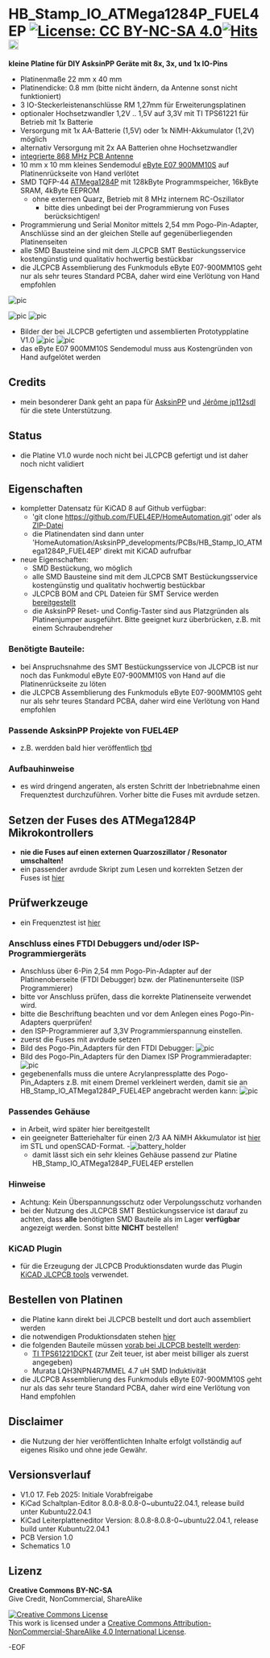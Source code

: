 # HB_Stamp_IO_ATMega1284P_FUEL4EP [![License: CC BY-NC-SA 4.0](https://img.shields.io/badge/License-CC%20BY--NC--SA%204.0-lightgrey.svg)](https://creativecommons.org/licenses/by-nc-sa/4.0/)[![Hits](https://hits.seeyoufarm.com/api/count/incr/badge.svg?url=https%3A%2F%2Fgithub.com%2FFUEL4EP%2FHomeAutomation%2Ftree%2Fmaster%2FAsksinPP_developments%2FPCBs%2FHB_Stamp_IO_ATMega1284P_FUEL4EP&count_bg=%2379C83D&title_bg=%23555555&icon=&icon_color=%23E7E7E7&title=hits&edge_flat=false)](https://hits.seeyoufarm.com) <a href='https://ko-fi.com/FUEL4EP' target='_blank'><img height='20' style='border:0px;height:20px;' src='https://cdn.ko-fi.com/cdn/kofi1.png?v=2' border='0' alt='Buy Me a Coffee at ko-fi.com' /></a>


**kleine Platine für DIY AsksinPP Geräte mit 8x, 3x,  und 1x IO-Pins**
- Platinenmaße 22 mm x 40 mm
- Platinendicke: 0.8 mm (bitte nicht ändern, da Antenne sonst nicht funktioniert)
- 3 IO-Steckerleistenanschlüsse RM 1,27mm für Erweiterungsplatinen
- optionaler Hochsetzwandler 1,2V .. 1,5V auf 3,3V mit TI TPS61221 für Betrieb mit 1x Batterie
- Versorgung mit 1x AA-Batterie (1,5V) oder 1x NiMH-Akkumulator (1,2V) möglich
- alternativ Versorgung mit 2x AA Batterien ohne Hochsetzwandler
- [integrierte 868 MHz PCB Antenne](https://www.ti.com/lit/an/swra416/swra416.pdf)
- 10 mm x 10 mm kleines Sendemodul [eByte E07 900MM10S](https://datasheet.lcsc.com/lcsc/2305061757_Chengdu-Ebyte-Elec-Tech-E07-900MM10S_C5844212.pdf) auf Platinenrückseite von Hand verlötet
- SMD TQFP-44 [ATMega1284P](https://ww1.microchip.com/downloads/en/DeviceDoc/doc8059.pdf) mit 128kByte Programmspeicher, 16kByte SRAM, 4kByte EEPROM
	+ ohne externen Quarz, Betrieb mit 8 MHz internem RC-Oszillator
		+ bitte dies unbedingt bei der Programmierung von Fuses berücksichtigen!
- Programmierung und Serial Monitor mittels 2,54 mm Pogo-Pin-Adapter, Anschlüsse sind an der gleichen Stelle auf gegenüberliegenden Platinenseiten
- alle SMD Bausteine sind mit dem JLCPCB SMT Bestückungsservice kostengünstig und qualitativ hochwertig bestückbar
- die JLCPCB Assemblierung des Funkmoduls eByte E07-900MM10S geht nur als sehr teures Standard PCBA, daher wird eine Verlötung von Hand empfohlen

![pic](PNGs/HB_Stamp_IO_ATMega1284P_FUEL4EP_top_view.png)

![pic](PNGs/HB_Stamp_IO_ATMega1284P_FUEL4EP_PCB_top_3D.png)
![pic](PNGs/HB_Stamp_IO_ATMega1284P_FUEL4EP_PCB_back_3D.png)
- Bilder der bei JLCPCB gefertigten und assemblierten Prototypplatine V1.0
![pic](Pictures_of_JLCPCB_prototypes/HB_Stamp_IO_ATMega1284P_FUEL4EP_PCB_top_JLCPCB_assembled_prototype_V1.0.png)
![pic](Pictures_of_JLCPCB_prototypes/HB_Stamp_IO_ATMega1284P_FUEL4EP_PCB_bottom_JLCPCB_unassembled_prototype_V1.0.png)
- das eByte E07 900MM10S Sendemodul muss aus Kostengründen von Hand aufgelötet werden


## Credits

- mein besonderer Dank geht an papa für [AsksinPP](https://github.com/pa-pa/AskSinPP) und [Jérôme jp112sdl](https://github.com/jp112sdl) für die stete Unterstützung.

## Status

- die Platine V1.0 wurde noch nicht bei JLCPCB gefertigt und ist daher noch nicht validiert


## Eigenschaften

- kompletter Datensatz für KiCAD 8 auf Github verfügbar:
    + 'git clone https://github.com/FUEL4EP/HomeAutomation.git' oder als [ZIP-Datei](https://github.com/FUEL4EP/HomeAutomation/archive/refs/heads/master.zip)
    + die Platinendaten sind dann unter 'HomeAutomation/AsksinPP_developments/PCBs/HB_Stamp_IO_ATMega1284P_FUEL4EP' direkt mit KiCAD aufrufbar
- neue Eigenschaften:
    + SMD Bestückung, wo möglich
    + alle SMD Bausteine sind mit dem JLCPCB SMT Bestückungsservice kostengünstig und qualitativ hochwertig bestückbar
    + JLCPCB BOM and CPL Dateien für SMT Service werden [bereitgestellt](./jlcpcb/production_files)
    + die AsksinPP Reset- und Config-Taster sind aus Platzgründen als Platinenjumper ausgeführt. Bitte geeignet kurz überbrücken, z.B. mit einem Schraubendreher

### Benötigte Bauteile:

- bei Anspruchsnahme des SMT Bestückungsservice von JLCPCB ist nur noch das Funkmodul eByte E07-900MM10S von Hand auf die Platinenrückseite zu löten
- die JLCPCB Assemblierung des Funkmoduls eByte E07-900MM10S geht nur als sehr teures Standard PCBA, daher wird eine Verlötung von Hand empfohlen

### Passende AsksinPP Projekte von FUEL4EP
   + z.B. werdden bald hier veröffentlich [tbd](https://github.com/FUEL4EP/HomeAutomation/tree/master/AsksinPP_developments/sketches/tbd)
   
### Aufbauhinweise

- es wird dringend angeraten, als ersten Schritt der Inbetriebnahme einen Frequenztest durchzuführen. Vorher bitte die Fuses mit avrdude setzen.

## Setzen der Fuses des ATMega1284P Mikrokontrollers

- **nie die Fuses auf einen externen Quarzoszillator / Resonator umschalten!**
- ein passender avrdude Skript zum Lesen und korrekten Setzen der Fuses ist [hier](./avrdude)

## Prüfwerkzeuge

- ein Frequenztest ist [hier](./FreqTest_1284P/)

### Anschluss eines FTDI Debuggers und/oder ISP-Programmiergeräts

- Anschluss über 6-Pin 2,54 mm Pogo-Pin-Adapter auf der Platinenoberseite (FTDI Debugger) bzw. der Platinenunterseite (ISP Programmierer)
- bitte vor Anschluss prüfen, dass die korrekte Platinenseite verwendet wird.
- bitte die Beschriftung beachten und vor dem Anlegen eines Pogo-Pin-Adapters querprüfen!
- den ISP-Programmierer auf 3,3V Programmierspannung einstellen.
- zuerst die Fuses mit avrdude setzen
- Bild des Pogo-Pin_Adapters für den FTDI Debugger:
![pic](PNGs/FTDI_debugger_with_pogo_pin_adapter.png)
- Bild des Pogo-Pin_Adapters für den Diamex ISP Programmieradapter:
![pic](PNGs/ISP_programmer_with_pogo_pin_adapter.png)
- gegebenenfalls muss die untere Acrylanpressplatte des Pogo-Pin_Adapters z.B. mit einem Dremel verkleinert werden, damit sie an HB_Stamp_IO_ATMega1284P_FUEL4EP angebracht werden kann:
![pic](PNGs/Pogo_pin_adapter_with_reduced_bottom_plate.png)

### Passendes Gehäuse
- in Arbeit, wird später hier bereitgestellt
- ein geeigneter Batteriehalter für einen 2/3 AA NiMH Akkumulator ist [hier](battery_holder) im STL und openSCAD-Format.
-![battery_holder](./battery_holder/2_3_AA_NiMH-akku-holder_2.png)
	+ damit lässt sich ein sehr kleines Gehäuse passend zur Platine HB_Stamp_IO_ATMega1284P_FUEL4EP erstellen

### Hinweise
* Achtung: Kein Überspannungsschutz oder Verpolungsschutz vorhanden
* bei der Nutzung des JLCPCB SMT Bestückungsservice ist darauf zu achten, dass **alle** benötigten SMD Bauteile als im Lager **verfügbar** angezeigt werden. Sonst bitte **NICHT** bestellen!

### KiCAD Plugin
- für die Erzeugung der JLCPCB Produktionsdaten wurde das Plugin [KiCAD JLCPCB tools](https://github.com/bouni/kicad-jlcpcb-tools) verwendet.


## Bestellen von Platinen

- die Platine kann direkt bei JLCPCB bestellt und dort auch assembliert werden
- die notwendigen Produktionsdaten stehen [hier](./jlcpcb/production_files/)
- die folgenden Bauteile müssen [vorab bei JLCPCB bestellt werden](https://jlcpcb.com/help/article/53-what-is-jlcpcb-parts-pre-order-service):
	+ [TI TPS61221DCKT](https://jlcpcb.com/parts/componentSearch?searchTxt=TPS61221) (zur Zeit teuer, ist aber meist billiger als zuerst angegeben)
	+ Murata LQH3NPN4R7MMEL 4.7 uH SMD Induktivität
- die JLCPCB Assemblierung des Funkmoduls eByte E07-900MM10S geht nur als das sehr teure Standard PCBA, daher wird eine Verlötung von Hand empfohlen

## Disclaimer

-   die Nutzung der hier veröffentlichten Inhalte erfolgt vollständig auf eigenes Risiko und ohne jede Gewähr.

## Versionsverlauf

-   V1.0   17. Feb 2025: Initiale Vorabfreigabe
- 	KiCad Schaltplan-Editor   8.0.8-8.0.8-0~ubuntu22.04.1, release build unter Kubuntu22.04.1
- 	KiCad Leiterplatteneditor Version: 8.0.8-8.0.8-0~ubuntu22.04.1, release build unter Kubuntu22.04.1
- 	PCB Version 1.0
- 	Schematics  1.0


## Lizenz 

**Creative Commons BY-NC-SA**<br>
Give Credit, NonCommercial, ShareAlike

<a rel="license" href="http://creativecommons.org/licenses/by-nc-sa/4.0/"><img alt="Creative Commons License" style="border-width:0" src="https://i.creativecommons.org/l/by-nc-sa/4.0/88x31.png" /></a><br />This work is licensed under a <a rel="license" href="http://creativecommons.org/licenses/by-nc-sa/4.0/">Creative Commons Attribution-NonCommercial-ShareAlike 4.0 International License</a>.


-EOF
	

